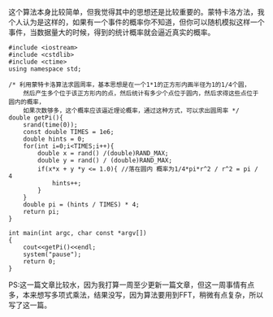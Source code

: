 这个算法本身比较简单，但我觉得其中的思想还是比较重要的。蒙特卡洛方法，我个人认为是这样的，如果有一个事件的概率你不知道，但你可以随机模拟这样一个事件，当数据量大的时候，得到的统计概率就会逼近真实的概率。

```
#include <iostream>
#include <cstdlib>
#include <ctime>
using namespace std;

/* 利用蒙特卡洛算法求圆周率，基本思想是在一个1*1的正方形内画半径为1的1/4个圆，
    然后产生多个位于该正方形内的点，然后统计有多少个点位于圆内，然后求得这些点位于圆内的概率，
    如果次数够多，这个概率应该逼近理论概率，通过这种方式，可以求出圆周率 */
double getPi(){
    srand(time(0));
    const double TIMES = 1e6;
    double hints = 0;
    for(int i=0;i<TIMES;i++){
        double x = rand() /(double)RAND_MAX;
        double y = rand() / (double)RAND_MAX;
        if(x*x + y *y <= 1.0){ //落在圆内 概率为1/4*pi*r^2 / r^2 = pi / 4
            hints++;
        }
    }
    double pi = (hints / TIMES) * 4; 
    return pi;
}

int main(int argc, char const *argv[])
{
    cout<<getPi()<<endl;
    system("pause");
    return 0;
}
```

PS:这一篇文章比较水，因为我打算一周至少更新一篇文章，但这一周事情有点多，本来想写多项式乘法，结果没写，因为算法要用到FFT，稍微有点复杂，所以写了这一篇。
